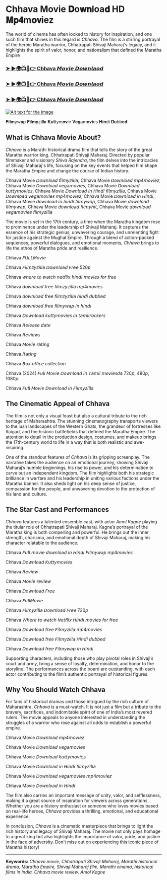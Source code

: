 # Chhava Movie 𝐃o𝐰𝐧loa𝐝 HD 𝐌𝐩𝟒m𝐨𝐯iez 

The world of cinema has often looked to history for inspiration, and one such film that shines in this regard is *Chhava*. The film is a stirring portrayal of the heroic Maratha warrior, Chhatrapati Shivaji Maharaj's legacy, and it highlights the spirit of valor, honor, and nationalism that defined the Maratha Empire

<h3><a href="https://movieslink.short.gy/Chhaava">➤ ►🌍📺📱👉 Chhava 𝙈𝙤𝙫𝙞𝙚 𝘿𝙤𝙬𝙣𝙡𝙖𝙤𝙙</a></h3>

<h3><a href="https://movieslink.short.gy/Chhaava">➤ ►🌍📺📱👉 Chhava 𝙈𝙤𝙫𝙞𝙚 𝘿𝙤𝙬𝙣𝙡𝙖𝙤𝙙</a></h3>

<h3><a href="https://movieslink.short.gy/Chhaava">➤ ►🌍📺📱👉 Chhava 𝙈𝙤𝙫𝙞𝙚 𝘿𝙤𝙬𝙣𝙡𝙖𝙤𝙙</a></h3>

[![Alt text for the image](https://blogger.googleusercontent.com/img/b/R29vZ2xl/AVvXsEj_NA7ICu3wzdM_JV6GvlU2K_VZYXdQi98gwNHmQ03ThpgLowGVaJSVYRJo3qG2Fnw9NuldaTc_TKwWuLmnuIY1Wrj6ksUBlQX4KWtd3JP2TtzFIRyMPrYUxyeyuG0levYyYd_99jlEfnG_1YiU6qEnt15PrZBg6_ITeljes0VVeVKRh5zxVk25KmOi4zYm/s320/jyujyu.jpg)](https://movieslink.short.gy/Chhaava)

𝐅𝐢𝐥𝐦yw𝐚p 𝐅il𝐦𝐲zi𝐥𝐥𝐚 𝐊𝐮𝐭tym𝐨𝐯ie 𝐕𝐞𝐠am𝐨𝐯𝐢es 𝐇𝐢𝐧di 𝐃𝐮bb𝐞𝐝

## What is Chhava Movie About?

*Chhava* is a Marathi historical drama film that tells the story of the great Maratha warrior king, Chhatrapati Shivaji Maharaj. Directed by popular filmmaker and visionary *Shiva Rajendra*, the film delves into the intricacies of Shivaji Maharaj's life, focusing on the key events that helped him shape the Maratha Empire and change the course of Indian history.

Chhava Movie 𝘋𝘰𝘸𝘯𝘭𝘰𝘢𝘥 𝘧𝘪𝘭𝘮𝘺𝘻𝘪𝘭𝘭𝘢, Chhava Movie 𝘋𝘰𝘸𝘯𝘭𝘰𝘢𝘥 𝘮𝘱4𝘮𝘰𝘷𝘪𝘦𝘻, Chhava Movie 𝘋𝘰𝘸𝘯𝘭𝘰𝘢𝘥 𝘷𝘦𝘨𝘢𝘮𝘰𝘷𝘪𝘦𝘴, Chhava Movie 𝘋𝘰𝘸𝘯𝘭𝘰𝘢𝘥 𝘬𝘶𝘵𝘵𝘺𝘮𝘰𝘷𝘪𝘦𝘴, Chhava Movie 𝘋𝘰𝘸𝘯𝘭𝘰𝘢𝘥 𝘪𝘯 𝘏𝘪𝘯𝘥𝘪 𝘧𝘪𝘭𝘮𝘺𝘻𝘪𝘭𝘭𝘢, Chhava Movie 𝘋𝘰𝘸𝘯𝘭𝘰𝘢𝘥 𝘷𝘦𝘨𝘢𝘮𝘰𝘷𝘪𝘦𝘴 𝘮𝘱4𝘮𝘰𝘷𝘪𝘦𝘻, Chhava Movie 𝘋𝘰𝘸𝘯𝘭𝘰𝘢𝘥 𝘪𝘯 𝘏𝘪𝘯𝘥𝘪, Chhava Movie 𝘥𝘰𝘸𝘯𝘭𝘰𝘢𝘥 𝘪𝘯 𝘩𝘪𝘯𝘥𝘪 𝘧𝘪𝘭𝘮𝘺𝘸𝘢𝘱, Chhava Movie 𝘥𝘰𝘸𝘯𝘭𝘰𝘢𝘥 𝘧𝘪𝘭𝘮𝘺𝘸𝘢𝘱, Chhava Movie 𝘥𝘰𝘸𝘯𝘭𝘰𝘢𝘥 𝘧𝘪𝘭𝘮𝘺𝘩𝘪𝘵, Chhava Movie 𝘥𝘰𝘸𝘯𝘭𝘰𝘢𝘥 𝘷𝘦𝘨𝘢𝘮𝘰𝘷𝘪𝘦𝘴 𝘧𝘪𝘭𝘮𝘺𝘻𝘪𝘭𝘭𝘢

The movie is set in the 17th century, a time when the Maratha kingdom rose to prominence under the leadership of Shivaji Maharaj. It captures the essence of his strategic genius, unwavering courage, and unrelenting fight for justice against the Mughal Empire. Through a blend of action-packed sequences, powerful dialogues, and emotional moments, *Chhava* brings to life the ethos of Maratha pride and resilience.

Chhava 𝘍𝘜𝘓𝘓𝘔𝘰𝘷𝘪𝘦

Chhava 𝘍𝘪𝘭𝘮𝘻𝘺𝘻𝘪𝘭𝘭𝘢 𝘋𝘰𝘸𝘯𝘭𝘰𝘢𝘥 𝘍𝘳𝘦𝘦 520𝘱

Chhava 𝘸𝘩𝘦𝘳𝘦 𝘵𝘰 𝘸𝘢𝘵𝘤𝘩 𝘯𝘦𝘵𝘧𝘭𝘪𝘹 𝘩𝘪𝘯𝘥𝘪 𝘮𝘰𝘷𝘪𝘦𝘴 𝘧𝘰𝘳 𝘧𝘳𝘦𝘦

Chhava 𝘥𝘰𝘸𝘯𝘭𝘰𝘢𝘥 𝘧𝘳𝘦𝘦 𝘧𝘪𝘭𝘮𝘻𝘺𝘻𝘪𝘭𝘭𝘢 𝘮𝘱4𝘮𝘰𝘷𝘪𝘦𝘴

Chhava 𝘥𝘰𝘸𝘯𝘭𝘰𝘢𝘥 𝘧𝘳𝘦𝘦 𝘧𝘪𝘭𝘮𝘻𝘺𝘻𝘪𝘭𝘭𝘢 𝘩𝘪𝘯𝘥𝘪 𝘥𝘶𝘣𝘣𝘦𝘥

Chhava 𝘥𝘰𝘸𝘯𝘭𝘰𝘢𝘥 𝘧𝘳𝘦𝘦 𝘧𝘪𝘭𝘮𝘺𝘸𝘢𝘱 𝘪𝘯 𝘩𝘪𝘯𝘥𝘪

Chhava 𝘋𝘰𝘸𝘯𝘭𝘰𝘢𝘥 𝘬𝘶𝘵𝘵𝘺𝘮𝘰𝘷𝘪𝘦𝘴 𝘪𝘯 𝘵𝘢𝘮𝘪𝘭𝘳𝘰𝘤𝘬𝘦𝘳𝘴

Chhava 𝘙𝘦𝘭𝘦𝘢𝘴𝘦 𝘥𝘢𝘵𝘦

Chhava 𝘙𝘦𝘷𝘪𝘦𝘸𝘴

Chhava 𝘔𝘰𝘷𝘪𝘦 𝘳𝘢𝘵𝘪𝘯𝘨

Chhava 𝘙𝘢𝘵𝘪𝘯𝘨

Chhava 𝘉𝘰𝘹 𝘰𝘧𝘧𝘪𝘤𝘦 𝘤𝘰𝘭𝘭𝘦𝘤𝘵𝘪𝘰𝘯

Chhava (2024) 𝘍𝘶𝘭𝘭 𝘔𝘰𝘷𝘪𝘦 𝘋𝘰𝘸𝘯𝘭𝘰𝘢𝘥 𝘪𝘯 𝘛𝘢𝘮𝘪𝘭 𝘮𝘰𝘷𝘪𝘦𝘴𝘥𝘢 720𝘱, 480𝘱, 1080𝘱

Chhava 𝘍𝘶𝘭𝘭 𝘔𝘰𝘷𝘪𝘦 𝘋𝘰𝘸𝘯𝘭𝘰𝘢𝘥 𝘪𝘯 𝘍𝘪𝘭𝘮𝘺𝘻𝘪𝘭𝘭𝘢

## The Cinematic Appeal of Chhava

The film is not only a visual feast but also a cultural tribute to the rich heritage of Maharashtra. The stunning cinematography transports viewers to the lush landscapes of the Western Ghats, the grandeur of fortresses like Raigad, and the historic battlefields that defined the Maratha Empire. The attention to detail in the production design, costumes, and makeup brings the 17th-century world to life in a way that is both realistic and awe-inspiring.

One of the standout features of *Chhava* is its gripping screenplay. The narrative takes the audience on an emotional journey, showing Shivaji Maharaj’s humble beginnings, his rise to power, and his determination to carve out an independent kingdom. The film highlights both his strategic brilliance in warfare and his leadership in uniting various factions under the Maratha banner. It also sheds light on his deep sense of justice, compassion for the people, and unwavering devotion to the protection of his land and culture.

## The Star Cast and Performances

*Chhava* features a talented ensemble cast, with actor *Amol Kagne* playing the titular role of Chhatrapati Shivaji Maharaj. Kagne’s portrayal of the Maratha king is both compelling and powerful. He brings out the inner strength, charisma, and emotional depth of Shivaji Maharaj, making his character relatable to the audience.

Chhava 𝘍𝘶𝘭𝘭 𝘮𝘰𝘷𝘪𝘦 𝘥𝘰𝘸𝘯𝘭𝘰𝘢𝘥 𝘪𝘯 𝘏𝘪𝘯𝘥𝘪 𝘍𝘪𝘭𝘮𝘺𝘸𝘢𝘱 𝘮𝘱4𝘮𝘰𝘷𝘪𝘦𝘴

Chhava 𝘋𝘰𝘸𝘯𝘭𝘰𝘢𝘥 𝘒𝘶𝘵𝘵𝘺𝘮𝘰𝘷𝘪𝘦𝘴

Chhava 𝘙𝘦𝘷𝘪𝘦𝘸

Chhava 𝘔𝘰𝘷𝘪𝘦 𝘳𝘦𝘷𝘪𝘦𝘸

Chhava 𝘋𝘰𝘸𝘯𝘭𝘰𝘢𝘥 𝘍𝘳𝘦𝘦

Chhava 𝘍𝘶𝘭𝘭𝘔𝘰𝘷𝘪𝘦

Chhava 𝘍𝘪𝘭𝘮𝘺𝘻𝘪𝘭𝘭𝘢 𝘋𝘰𝘸𝘯𝘭𝘰𝘢𝘥 𝘍𝘳𝘦𝘦 720𝘱

Chhava 𝘞𝘩𝘦𝘳𝘦 𝘵𝘰 𝘸𝘢𝘵𝘤𝘩 𝘕𝘦𝘵𝘧𝘭𝘪𝘹 𝘏𝘪𝘯𝘥𝘪 𝘮𝘰𝘷𝘪𝘦𝘴 𝘧𝘰𝘳 𝘧𝘳𝘦𝘦

Chhava 𝘋𝘰𝘸𝘯𝘭𝘰𝘢𝘥 𝘧𝘳𝘦𝘦 𝘍𝘪𝘭𝘮𝘺𝘻𝘪𝘭𝘭𝘢 𝘮𝘱4𝘮𝘰𝘷𝘪𝘦𝘴

Chhava 𝘋𝘰𝘸𝘯𝘭𝘰𝘢𝘥 𝘧𝘳𝘦𝘦 𝘍𝘪𝘭𝘮𝘺𝘻𝘪𝘭𝘭𝘢 𝘏𝘪𝘯𝘥𝘪 𝘥𝘶𝘣𝘣𝘦𝘥

Chhava 𝘋𝘰𝘸𝘯𝘭𝘰𝘢𝘥 𝘧𝘳𝘦𝘦 𝘍𝘪𝘭𝘮𝘺𝘸𝘢𝘱 𝘪𝘯 𝘏𝘪𝘯𝘥𝘪

Supporting characters, including those who play pivotal roles in Shivaji’s court and army, bring a sense of loyalty, determination, and honor to the storyline. The performances across the board are outstanding, with each actor contributing to the film’s authentic portrayal of historical figures.

## Why You Should Watch Chhava

For fans of historical dramas and those intrigued by the rich culture of Maharashtra, *Chhava* is a must-watch. It is not just a film but a tribute to the bravery, sacrifices, and indomitable spirit of one of India’s most revered rulers. The movie appeals to anyone interested in understanding the struggles of a warrior who rose against all odds to establish a powerful empire.

Chhava Movie 𝘋𝘰𝘸𝘯𝘭𝘰𝘢𝘥 𝘮𝘱4𝘮𝘰𝘷𝘪𝘦𝘻

Chhava Movie 𝘋𝘰𝘸𝘯𝘭𝘰𝘢𝘥 𝘷𝘦𝘨𝘢𝘮𝘰𝘷𝘪𝘦𝘴

Chhava Movie 𝘋𝘰𝘸𝘯𝘭𝘰𝘢𝘥 𝘬𝘶𝘵𝘵𝘺𝘮𝘰𝘷𝘪𝘦𝘴

Chhava Movie 𝘋𝘰𝘸𝘯𝘭𝘰𝘢𝘥 𝘪𝘯 𝘏𝘪𝘯𝘥𝘪 𝘧𝘪𝘭𝘮𝘺𝘻𝘪𝘭𝘭𝘢

Chhava Movie 𝘋𝘰𝘸𝘯𝘭𝘰𝘢𝘥 𝘷𝘦𝘨𝘢𝘮𝘰𝘷𝘪𝘦𝘴 𝘮𝘱4𝘮𝘰𝘷𝘪𝘦𝘻

Chhava Movie 𝘋𝘰𝘸𝘯𝘭𝘰𝘢𝘥 𝘪𝘯 𝘏𝘪𝘯𝘥𝘪

The film also carries an important message of unity, valor, and selflessness, making it a great source of inspiration for viewers across generations. Whether you are a history enthusiast or someone who loves movies based on real-life heroes, *Chhava* provides a thrilling, emotional, and educational experience.

In conclusion, *Chhava* is a cinematic masterpiece that brings to light the rich history and legacy of Shivaji Maharaj. The movie not only pays homage to a great king but also highlights the importance of valor, pride, and justice in the face of adversity. Don't miss out on experiencing this iconic piece of Maratha history!

---

**Keywords:** *Chhava movie, Chhatrapati Shivaji Maharaj, Marathi historical drama, Maratha Empire, Shivaji Maharaj film, Marathi cinema, historical films in India, Chhava movie review, Amol Kagne*



